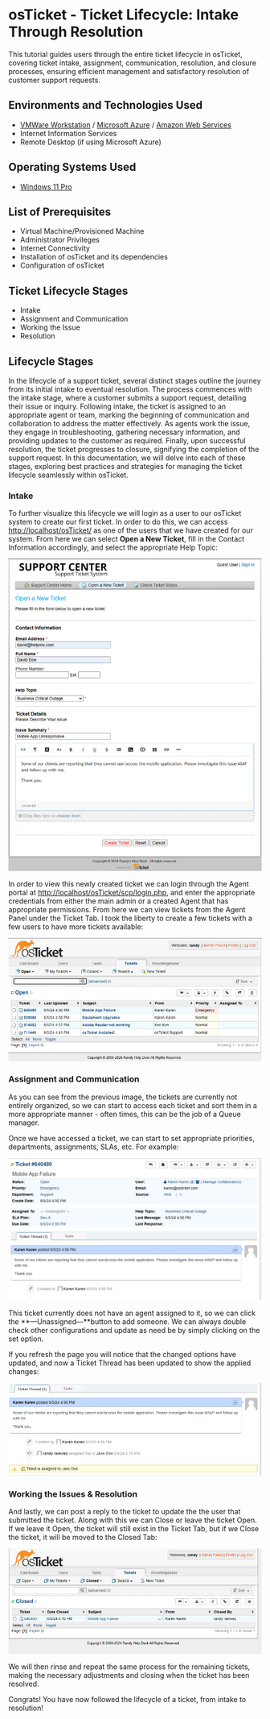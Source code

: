 # osTicket - Ticket Lifecycle: Intake Through Resolution

This tutorial guides users through the entire ticket lifecycle in osTicket, covering ticket intake, assignment, communication, resolution, and closure processes, ensuring efficient management and satisfactory resolution of customer support requests.

## Environments and Technologies Used

- [VMWare Workstation](https://www.vmware.com/content/vmware/vmware-published-sites/us/products/workstation-player/workstation-player-evaluation.html.html.html) / [Microsoft Azure](https://azure.microsoft.com/en-us/free) / [Amazon Web Services](https://aws.amazon.com/)
- Internet Information Services
- Remote Desktop (if using Microsoft Azure)

## Operating Systems Used

- [Windows 11 Pro](https://www.microsoft.com/software-download/windows11)

## List of Prerequisites

- Virtual Machine/Provisioned Machine
- Administrator Privileges
- Internet Connectivity
- Installation of osTicket and its dependencies
- Configuration of osTicket

## Ticket Lifecycle Stages

- Intake
- Assignment and Communication
- Working the Issue
- Resolution

## Lifecycle Stages

In the lifecycle of a support ticket, several distinct stages outline the journey from its initial intake to eventual resolution. The process commences with the intake stage, where a customer submits a support request, detailing their issue or inquiry. Following intake, the ticket is assigned to an appropriate agent or team, marking the beginning of communication and collaboration to address the matter effectively. As agents work the issue, they engage in troubleshooting, gathering necessary information, and providing updates to the customer as required. Finally, upon successful resolution, the ticket progresses to closure, signifying the completion of the support request. In this documentation, we will delve into each of these stages, exploring best practices and strategies for managing the ticket lifecycle seamlessly within osTicket.

### Intake

To further visualize this lifecycle we will login as a user to our osTicket system to create our first ticket. In order to do this, we can access [http://localhost/osTicket/](http://localhost/osTicket/) as one of the users that we have created for our system. From here we can select **Open a New Ticket**, fill in the Contact Information accordingly, and select the appropriate Help Topic: 

![Untitled](osTicket%20-%20Ticket%20Lifecycle%20Intake%20Through%20Resolut%20a829d36c8b0541c9bb7d785f1b3c3025/Untitled.png)

In order to view this newly created ticket we can login through the Agent portal at [http://localhost/osTicket/scp/login.php](http://localhost/osTicket/scp/login.php), and enter the appropriate credentials from either the main admin or a created Agent that has appropriate permissions. From here we can view tickets from the Agent Panel under the Ticket Tab. I took the liberty to create a few tickets with a few users to have more tickets available: 

![Untitled](osTicket%20-%20Ticket%20Lifecycle%20Intake%20Through%20Resolut%20a829d36c8b0541c9bb7d785f1b3c3025/Untitled%201.png)

### Assignment and Communication

As you can see from the previous image, the tickets are currently not entirely organized, so we can start to access each ticket and sort them in a more appropriate manner - often times, this can be the job of a Queue manager. 

Once we have accessed a ticket, we can start to set appropriate priorities, departments, assignments, SLAs, etc. For example:

![Untitled](osTicket%20-%20Ticket%20Lifecycle%20Intake%20Through%20Resolut%20a829d36c8b0541c9bb7d785f1b3c3025/ee597be2-bb32-4936-8b72-d3f88150db4b.png)

This ticket currently does not have an agent assigned to it, so we can click the **—Unassigned—**button to add someone. We can always double check other configurations and update as need be by simply clicking on the set option.   

If you refresh the page you will notice that the changed options have updated, and now a Ticket Thread has been updated to show the applied changes: 

![Untitled](osTicket%20-%20Ticket%20Lifecycle%20Intake%20Through%20Resolut%20a829d36c8b0541c9bb7d785f1b3c3025/Untitled%202.png)

### Working the Issues & Resolution

And lastly, we can post a reply to the ticket to update the the user that submitted the ticket. Along with this we can Close or leave the ticket Open. If we leave it Open, the ticket will still exist in the Ticket Tab, but if we Close the ticket, it will be moved to the Closed Tab: 

![Untitled](osTicket%20-%20Ticket%20Lifecycle%20Intake%20Through%20Resolut%20a829d36c8b0541c9bb7d785f1b3c3025/Untitled%203.png)

We will then rinse and repeat the same process for the remaining tickets, making the necessary adjustments and closing when the ticket has been resolved.

Congrats! You have now followed the lifecycle of a ticket, from intake to resolution!